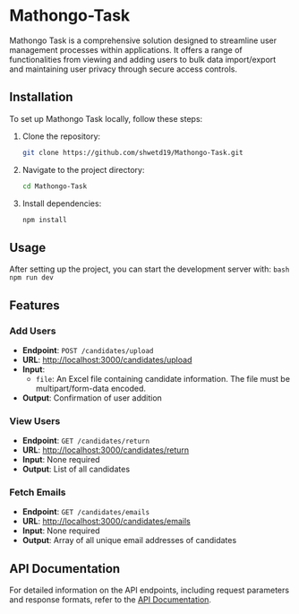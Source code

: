 # Mathongo-Task

Mathongo Task is a comprehensive solution designed to streamline user management processes within applications. It offers a range of functionalities from viewing and adding users to bulk data import/export and maintaining user privacy through secure access controls.

## Installation

To set up Mathongo Task locally, follow these steps:

1. Clone the repository:
    ```bash
    git clone https://github.com/shwetd19/Mathongo-Task.git
    ```

2. Navigate to the project directory:
    ```bash
    cd Mathongo-Task
    ```

3. Install dependencies:
    ```bash
    npm install
    ```

## Usage

After setting up the project, you can start the development server with:
    ```bash
    npm run dev
    ```

## Features

### Add Users
- **Endpoint**: `POST /candidates/upload`
- **URL**: [http://localhost:3000/candidates/upload](http://localhost:3000/candidates/upload)
- **Input**:
  - `file`: An Excel file containing candidate information. The file must be multipart/form-data encoded.
- **Output**: Confirmation of user addition

### View Users
- **Endpoint**: `GET /candidates/return`
- **URL**: [http://localhost:3000/candidates/return](http://localhost:3000/candidates/return)
- **Input**: None required
- **Output**: List of all candidates

### Fetch Emails
- **Endpoint**: `GET /candidates/emails`
- **URL**: [http://localhost:3000/candidates/emails](http://localhost:3000/candidates/emails)
- **Input**: None required
- **Output**: Array of all unique email addresses of candidates

## API Documentation

For detailed information on the API endpoints, including request parameters and response formats, refer to the [API Documentation](https://documenter.getpostman.com/view/25227496/2sA3QmCuJq).
